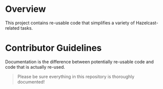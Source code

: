 # Overview

This project contains re-usable code that simplifies a variety of Hazelcast-related tasks.

# Contributor Guidelines

Documentation is the difference between potentially re-usable code and code that is actually re-used.

> Please be sure everything in this repository is thoroughly documented!